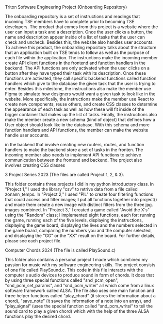 Triton Software Engineering Project (Onboarding Repository)

The onboarding repository is a set of instructions and readings that incoming TSE members have to complete prior to becoming TSE developers. The product that comes
from this project is a website where the user can input a task and a description. Once the user clicks a button, the name and description appear inside of a list
of tasks that the user can check and uncheck. Besides this, the website also handles user accounts.
To achieve this product, the onboarding repository talks about the structure that an application built on TSE tends to follow as well as the purpose of each file
within the application. The instructions make the incoming member create API client functions in the frontend and function handlers in the backend. The API functions are only activated when the user clicks on a button after they have typed their task with its description. Once these functions are activated, they call specific backend functions called function handlers which give to the database the given task that the user is trying to enter. Besides this milestone, the
instructions also make the member use Figma to simulate how designers would want a given task to look like in the website. More specifically, the instructions
make the member use React to create new components, reuse others, and create CSS classes to determine the appearance of each task as well as how these will
fit inside of the bigger container that makes up the list of tasks. Finally, the instructions also make the member create a new schema (kind of object) that defines
how a User object should look like in the database. With this schema and more function handlers and API functions, the member can make the website handle user
accounts.

in the backend that involve creating new routers, routes, and function handlers
to make the backend store a set of tasks in the fronten. The incoming member also needs to implement API functions to achieve communication between the frontend and backend. The project also involves creating CSS classes 

3 Project Series 2023 (The files are called Project 1, 2, & 3).

This folder contains three projects I did in my python introductory class. In "Project 1," I used the library "csv" to retrive data from a file called zonann_temps. In "Project 2,"
I used "PIL" to create four filtering functions that could access and filter images; I put all functions together into project() and made them create a new image with distinct filters from the three
jpg. images combined. In "Project 3," I created a game called "Avoid the X's" using the "Random" class; I implemented eight functions, each for: running the game, running each of the five levels,
displaying the instructions, displaying the game board, displaying the lives and the numbers selected in the game board, comparing the numbers you and the computer selected, and displaying
the "GG" or the "XX" result on the board. For further details, please see each project file. 

Computer Chords 2024 (The file is called PlaySound.c)

This folder also contains a personal project I made which combined my passion for music with my software engineering skills. The project consists of one file called PlaySound.c. This code in this file interacts with the computer's audio devices to produce sound in form of chords. It does that by using three special functions called "snd_pcm_open", "snd_pcm_set_params", and "snd_pcm_writei" all which come from a linux software framework called ALSA. The file also uses one main function and three helper functions called "play_chord" (it stores the information about a chord), "save_note" (it saves the information of a note into an array), and "play_signal" (uses the special function called "snd_pcm_writei" to tell the sound card to play a given chord) which with the help of the three ALSA functions play the desired chord.
